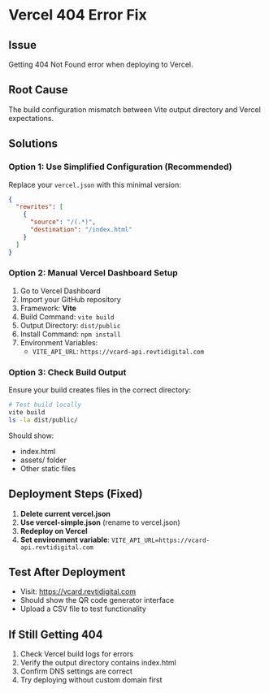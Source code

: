 # Vercel 404 Error Fix

## Issue
Getting 404 Not Found error when deploying to Vercel.

## Root Cause
The build configuration mismatch between Vite output directory and Vercel expectations.

## Solutions

### Option 1: Use Simplified Configuration (Recommended)
Replace your `vercel.json` with this minimal version:

```json
{
  "rewrites": [
    {
      "source": "/(.*)",
      "destination": "/index.html"
    }
  ]
}
```

### Option 2: Manual Vercel Dashboard Setup
1. Go to Vercel Dashboard
2. Import your GitHub repository
3. Framework: **Vite**
4. Build Command: `vite build`
5. Output Directory: `dist/public`
6. Install Command: `npm install`
7. Environment Variables:
   - `VITE_API_URL`: `https://vcard-api.revtidigital.com`

### Option 3: Check Build Output
Ensure your build creates files in the correct directory:

```bash
# Test build locally
vite build
ls -la dist/public/
```

Should show:
- index.html
- assets/ folder
- Other static files

## Deployment Steps (Fixed)

1. **Delete current vercel.json**
2. **Use vercel-simple.json** (rename to vercel.json)
3. **Redeploy on Vercel**
4. **Set environment variable**: `VITE_API_URL=https://vcard-api.revtidigital.com`

## Test After Deployment
- Visit: https://vcard.revtidigital.com
- Should show the QR code generator interface
- Upload a CSV file to test functionality

## If Still Getting 404
1. Check Vercel build logs for errors
2. Verify the output directory contains index.html
3. Confirm DNS settings are correct
4. Try deploying without custom domain first